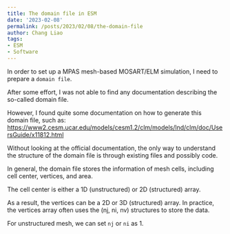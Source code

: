 ```yaml
---
title: The domain file in ESM
date: '2023-02-08'
permalink: /posts/2023/02/08/the-domain-file
author: Chang Liao
tags:
- ESM
- Software
---
```


In order to set up a MPAS mesh-based MOSART/ELM simulation, I need to prepare a ``domain file``.

After some effort, I was not able to find any documentation describing the so-called domain file.

However, I found quite some documentation on how to generate this domain file, such as: https://www2.cesm.ucar.edu/models/cesm1.2/clm/models/lnd/clm/doc/UsersGuide/x11812.html

Without looking at the official documentation, the only way to understand the structure of the domain file is through existing files and possibly code.

In general, the domain file stores the information of mesh cells, including cell center, vertices, and area.

The cell center is either a 1D (unstructured) or 2D (structured) array.

As a result, the vertices can be a 2D or 3D (structured) array. In practice, the vertices array often uses the (nj, ni, nv) structures to store the data.

For unstructured mesh, we can set `nj` or `ni` as 1.
